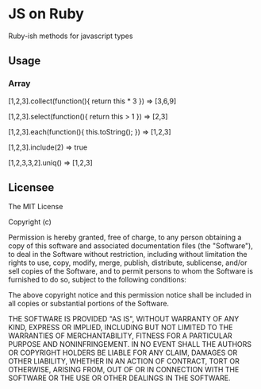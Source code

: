 # JS on Ruby
Ruby-ish methods for javascript types

## Usage

### Array
[1,2,3].collect(function(){ return this * 3 }) 
=> [3,6,9]

[1,2,3].select(function(){ return this > 1 }) 
=> [2,3]

[1,2,3].each(function(){ this.toString(); }) 
=> [1,2,3]

[1,2,3].include(2)
=> true

[1,2,3,3,2].uniq()
=> [1,2,3]

## Licensee

The MIT License

Copyright (c) <year> <copyright holders>

Permission is hereby granted, free of charge, to any person obtaining a copy
of this software and associated documentation files (the "Software"), to deal
in the Software without restriction, including without limitation the rights
to use, copy, modify, merge, publish, distribute, sublicense, and/or sell
copies of the Software, and to permit persons to whom the Software is
furnished to do so, subject to the following conditions:

The above copyright notice and this permission notice shall be included in
all copies or substantial portions of the Software.

THE SOFTWARE IS PROVIDED "AS IS", WITHOUT WARRANTY OF ANY KIND, EXPRESS OR
IMPLIED, INCLUDING BUT NOT LIMITED TO THE WARRANTIES OF MERCHANTABILITY,
FITNESS FOR A PARTICULAR PURPOSE AND NONINFRINGEMENT. IN NO EVENT SHALL THE
AUTHORS OR COPYRIGHT HOLDERS BE LIABLE FOR ANY CLAIM, DAMAGES OR OTHER
LIABILITY, WHETHER IN AN ACTION OF CONTRACT, TORT OR OTHERWISE, ARISING FROM,
OUT OF OR IN CONNECTION WITH THE SOFTWARE OR THE USE OR OTHER DEALINGS IN
THE SOFTWARE.
